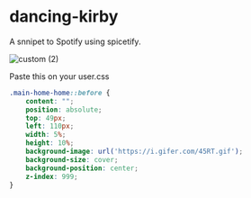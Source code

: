 # dancing-kirby

A snnipet to Spotify using spicetify.

![custom (2)](https://github.com/insiwd/dancing-kirby/assets/109873022/4297cb1d-f28a-4cce-86af-0a784b77b3ff)

Paste this on your user.css

```css
.main-home-home::before {
    content: "";
    position: absolute;
    top: 49px;
    left: 110px;
    width: 5%;
    height: 10%;
    background-image: url('https://i.gifer.com/45RT.gif');
    background-size: cover;
    background-position: center;
    z-index: 999;
}
```

